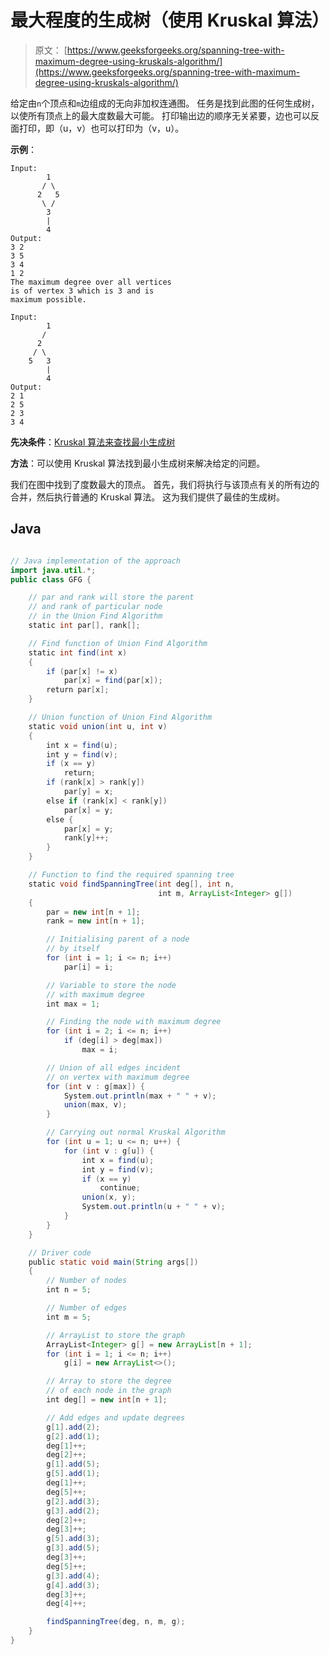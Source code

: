 # 最大程度的生成树（使用 Kruskal 算法）

> 原文： [https://www.geeksforgeeks.org/spanning-tree-with-maximum-degree-using-kruskals-algorithm/](https://www.geeksforgeeks.org/spanning-tree-with-maximum-degree-using-kruskals-algorithm/)

给定由`n`个顶点和`m`边组成的无向非加权连通图。 任务是找到此图的任何生成树，以使所有顶点上的最大度数最大可能。 打印输出边的顺序无关紧要，边也可以反面打印，即（u，v）也可以打印为（v，u）。

**示例**：

```
Input:
        1
       / \
      2   5
       \ /
        3
        |
        4
Output:
3 2
3 5
3 4
1 2
The maximum degree over all vertices 
is of vertex 3 which is 3 and is 
maximum possible.

Input:
        1
       /
      2 
     / \ 
    5   3
        |
        4
Output:
2 1
2 5
2 3
3 4

```

**先决条件**：[Kruskal 算法来查找最小生成树](https://www.geeksforgeeks.org/kruskals-minimum-spanning-tree-algorithm-greedy-algo-2/)

**方法**：可以使用 Kruskal 算法找到最小生成树来解决给定的问题。

我们在图中找到了度数最大的顶点。 首先，我们将执行与该顶点有关的所有边的合并，然后执行普通的 Kruskal 算法。 这为我们提供了最佳的生成树。

## Java

```java

// Java implementation of the approach 
import java.util.*; 
public class GFG { 

    // par and rank will store the parent 
    // and rank of particular node 
    // in the Union Find Algorithm 
    static int par[], rank[]; 

    // Find function of Union Find Algorithm 
    static int find(int x) 
    { 
        if (par[x] != x) 
            par[x] = find(par[x]); 
        return par[x]; 
    } 

    // Union function of Union Find Algorithm 
    static void union(int u, int v) 
    { 
        int x = find(u); 
        int y = find(v); 
        if (x == y) 
            return; 
        if (rank[x] > rank[y]) 
            par[y] = x; 
        else if (rank[x] < rank[y]) 
            par[x] = y; 
        else { 
            par[x] = y; 
            rank[y]++; 
        } 
    } 

    // Function to find the required spanning tree 
    static void findSpanningTree(int deg[], int n, 
                                 int m, ArrayList<Integer> g[]) 
    { 
        par = new int[n + 1]; 
        rank = new int[n + 1]; 

        // Initialising parent of a node 
        // by itself 
        for (int i = 1; i <= n; i++) 
            par[i] = i; 

        // Variable to store the node 
        // with maximum degree 
        int max = 1; 

        // Finding the node with maximum degree 
        for (int i = 2; i <= n; i++) 
            if (deg[i] > deg[max]) 
                max = i; 

        // Union of all edges incident 
        // on vertex with maximum degree 
        for (int v : g[max]) { 
            System.out.println(max + " " + v); 
            union(max, v); 
        } 

        // Carrying out normal Kruskal Algorithm 
        for (int u = 1; u <= n; u++) { 
            for (int v : g[u]) { 
                int x = find(u); 
                int y = find(v); 
                if (x == y) 
                    continue; 
                union(x, y); 
                System.out.println(u + " " + v); 
            } 
        } 
    } 

    // Driver code 
    public static void main(String args[]) 
    { 
        // Number of nodes 
        int n = 5; 

        // Number of edges 
        int m = 5; 

        // ArrayList to store the graph 
        ArrayList<Integer> g[] = new ArrayList[n + 1]; 
        for (int i = 1; i <= n; i++) 
            g[i] = new ArrayList<>(); 

        // Array to store the degree 
        // of each node in the graph 
        int deg[] = new int[n + 1]; 

        // Add edges and update degrees 
        g[1].add(2); 
        g[2].add(1); 
        deg[1]++; 
        deg[2]++; 
        g[1].add(5); 
        g[5].add(1); 
        deg[1]++; 
        deg[5]++; 
        g[2].add(3); 
        g[3].add(2); 
        deg[2]++; 
        deg[3]++; 
        g[5].add(3); 
        g[3].add(5); 
        deg[3]++; 
        deg[5]++; 
        g[3].add(4); 
        g[4].add(3); 
        deg[3]++; 
        deg[4]++; 

        findSpanningTree(deg, n, m, g); 
    } 
} 

```